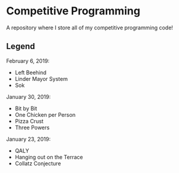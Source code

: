 # Competitive Programming
A repository where I store all of my competitive programming code!

## Legend
February 6, 2019:
- Left Beehind
- Linder Mayor System
- Sok

January 30, 2019:
- Bit by Bit
- One Chicken per Person
- Pizza Crust
- Three Powers

January 23, 2019:
- QALY
- Hanging out on the Terrace
- Collatz Conjecture
